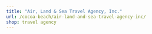 ```yaml
---
title: "Air, Land & Sea Travel Agency, Inc."
url: /cocoa-beach/air-land-and-sea-travel-agency-inc/
shop: travel agency
---
```

